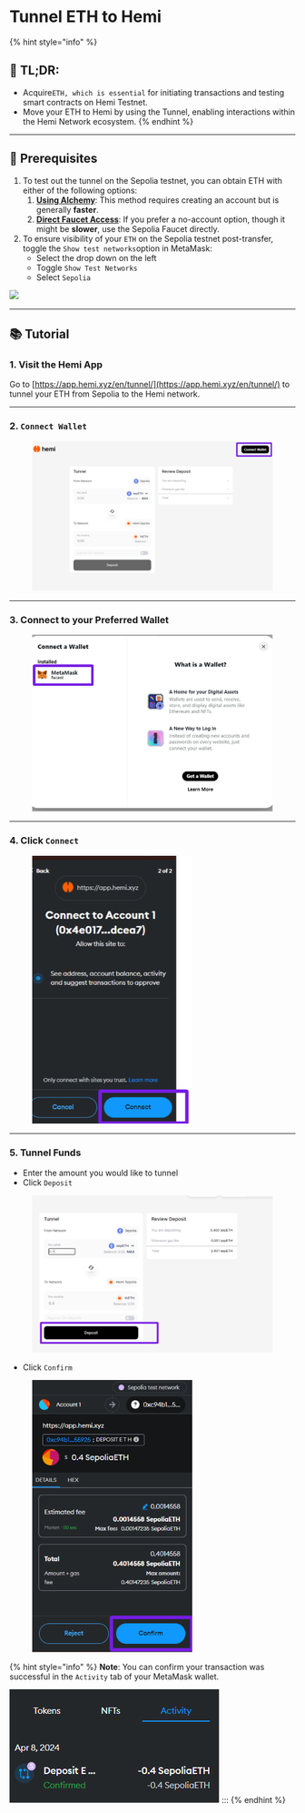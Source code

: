 # Tunnel ETH to Hemi

{% hint style="info" %}
## 📜 **TL;DR:**

* Acquire`ETH, which is essential` for initiating transactions and testing smart contracts on Hemi Testnet.
* Move your ETH to Hemi by using the Tunnel, enabling interactions within the Hemi Network ecosystem.
{% endhint %}

***

## 🏁 Prerequisites

1. To test out the tunnel on the Sepolia testnet, you can obtain ETH with either of the following options:
   1. [**Using Alchemy**](https://sepoliafaucet.com/): This method requires creating an account but is generally **faster**.
   2. [**Direct Faucet Access**](https://sepolia-faucet.pk910.de): If you prefer a no-account option, though it might be **slower**, use the Sepolia Faucet directly.
2. To ensure visibility of your `ETH` on the Sepolia testnet post-transfer, toggle the `Show test networks`option in MetaMask:
   * Select the drop down on the left
   * Toggle `Show Test Networks`
   * Select `Sepolia`

![](https://archbee-image-uploads.s3.amazonaws.com/P3jZYg6ia8u4bfG9Eix0B/baJr3fT0uJhu2UKKhbhp9\_image.png)

***

## 📚 Tutorial

### 1. Visit the Hemi App&#x20;

Go to [https://app.hemi.xyz/en/tunnel/](https://app.hemi.xyz/en/tunnel/) to tunnel your ETH from Sepolia to the Hemi network.

***

### 2. `Connect Wallet`

<figure><img src="../.gitbook/assets/image.png" alt="" width="563"><figcaption></figcaption></figure>

***

### 3. Connect to your Preferred Wallet



<figure><img src="../.gitbook/assets/image (1).png" alt="" width="563"><figcaption></figcaption></figure>

***

### 4. Click `Connect`



<figure><img src="../.gitbook/assets/image (4).png" alt="" width="282"><figcaption></figcaption></figure>

***

### 5. Tunnel Funds

* Enter the amount you would like to tunnel
* Click `Deposit`

<figure><img src="../.gitbook/assets/image (5).png" alt="" width="563"><figcaption></figcaption></figure>

* Click `Confirm`

<figure><img src="../.gitbook/assets/image (6).png" alt="" width="282"><figcaption></figcaption></figure>

{% hint style="info" %}
**Note**: You can confirm your transaction was successful in the `Activity` tab of your MetaMask wallet.

![](<../.gitbook/assets/image (7).png>) :::
{% endhint %}
